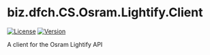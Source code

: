 # biz.dfch.CS.Osram.Lightify.Client
[![License](https://img.shields.io/badge/license-Apache%20License%202.0-blue.svg)](https://github.com/dfensgmbh/biz.dfch.CS.Osram.Lightify.Client/blob/master/LICENSE)
[![Version](https://img.shields.io/nuget/v/biz.dfch.CS.Osram.Lightify.Client.svg)](https://www.nuget.org/packages/biz.dfch.CS.Osram.Lightify.Client/)

A client for the Osram Lightify API
